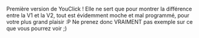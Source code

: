 Première version de YouClick ! Elle ne sert que pour montrer la différence entre la V1 et la V2, tout est évidemment moche et mal programmé, pour votre plus grand plaisir :P
Ne prenez donc VRAIMENT pas exemple sur ce que vous pourrez voir ;)
